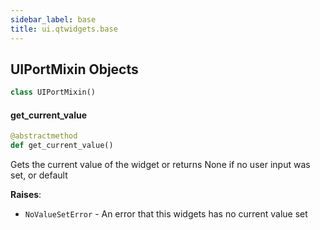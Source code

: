 ```yaml
---
sidebar_label: base
title: ui.qtwidgets.base
---
```


## UIPortMixin Objects

```python
class UIPortMixin()
```

#### get\_current\_value

```python
@abstractmethod
def get_current_value()
```

Gets the current value of the widget or returns None if
no user input was set, or default

**Raises**:

- `NoValueSetError` - An error that this widgets has no current value set

